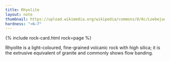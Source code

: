 ```yaml
---
title: Rhyolite
layout: note
thumbnail: https://upload.wikimedia.org/wikipedia/commons/8/8c/Loebejuener_porphyr_poliert.jpg
hardness: "≈6–7"
---
```

{% include rock-card.html rock=page %}

Rhyolite is a light-coloured, fine-grained volcanic rock with high silica; it is the extrusive equivalent of granite and commonly
 shows flow banding.

